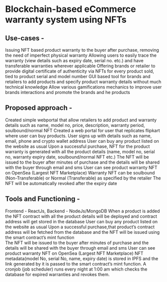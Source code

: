 # Blockchain-based eCommerce warranty system using NFTs

## Use-cases - 
Issuing NFT based product warranty to the buyer after purchase, removing the need of imperfect physical warranty
Allowing users to easily trace the warranty (view details such as expiry date, serial no. etc.) and have transferable warranties wherever applicable
Offering brands or retailer to provide digital certificate of authenticity via NFTs for every product sold, tied to product serial and model number
GUI based tool for brands and retailers to add products and specify product warranty details without much technical knowledge
Allow various gamifications mechanics to improve user brands interactions and promote the brands and he products

## Proposed approach - 
Created simple webportal that allow retailers to add product and warranty details such as name, model no, price, description, warranty period, soulbound/normal NFT
Created a web portal for user that replicates flipkart where user can buy products.
User signs up with details such as name, email, phone and crypto wallet address
User can buy any product listed on the website as usual
Upon a successful purchase, NFT for the product warranty is generated with all the product details (name, model no, serial no, warranty expiry date, soulbound/normal NFT etc.)
The NFT will be issued to the buyer after minutes of purchase and the details will be shared with the buyer through email and sms
User can see product warranty NFT on OpenSea (Largest NFT Marketplace)
Warranty NFT can be soulbound (Non-Transferable) or Normal (Transferable) as specified by the retailer
The NFT will be automatically revoked after the expiry date

## Tools and Functioning - 
Frontend - ReactJs, Backend - NodeJs/MongoDB
When a product is added the NFT contract with all the product details will be deployed and contract address will get stored in the database
User can buy any product listed on the website as usual
Upon a successful purchase,that product’s contract address will be fetched from the database and the NFT will be issued using the smart contract’s mint function  
The NFT will be issued to the buyer after minutes of purchase and the details will be shared with the buyer through email and sms
User can see product warranty NFT on OpenSea (Largest NFT Marketplace)
NFT metadata(model No, serial No, name, expiry date) is stored in IPFS and the link generated by it is passed to the smart contract’s mint function. 
A cronjob (job scheduler) runs every night at 1:00 am which checks the database for expired warranties and revokes them.

